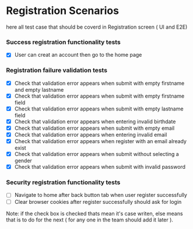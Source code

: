 # Registration Scenarios

here all test case that should be coverd in Registration screen ( UI and E2E)

### Success registration functionality tests

- [x]  User can creat an account then go to the home page

### Registration failure validation tests

- [x]  Check that validation error appears when submit with empty firstname and empty lastname
- [x]  Check that validation error appears when submit with empty firstname field
- [x]  Check that validation error appears when submit with empty lastname field
- [x]  Check that validation error appears when entering invalid birthdate
- [x]  Check that validation error appears when submit with empty email
- [x]  Check that validation error appears when entering invalid email
- [x]  Check that validation error appears when register with an email already exist
- [x]  Check that validation error appears when submit without selecting a gender
- [x]  Check that validation error appears when submit with invalid password

### Security registration functionality tests

- [ ]  Navigate to home after back button tab when user register successfully
- [ ]  Clear browser cookies  after  register successfully should ask for login

Note: if the check box is checked thats mean it's case writen, else means that is to do for the next ( for any one in the team should add it later ).
